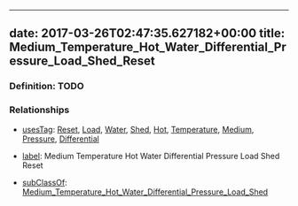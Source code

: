 
---
date: 2017-03-26T02:47:35.627182+00:00
title: Medium_Temperature_Hot_Water_Differential_Pressure_Load_Shed_Reset
---
### Definition: TODO

### Relationships

* [usesTag](https://brickschema.org/schema/1.0/BrickFrame#usesTag): [Reset](https://brickschema.org/schema/1.0/BrickTag#Reset), [Load](https://brickschema.org/schema/1.0/BrickTag#Load), [Water](https://brickschema.org/schema/1.0/BrickTag#Water), [Shed](https://brickschema.org/schema/1.0/BrickTag#Shed), [Hot](https://brickschema.org/schema/1.0/BrickTag#Hot), [Temperature](https://brickschema.org/schema/1.0/BrickTag#Temperature), [Medium](https://brickschema.org/schema/1.0/BrickTag#Medium), [Pressure](https://brickschema.org/schema/1.0/BrickTag#Pressure), [Differential](https://brickschema.org/schema/1.0/BrickTag#Differential)

* [label](http://www.w3.org/2000/01/rdf-schema#label): Medium Temperature Hot Water Differential Pressure Load Shed Reset

* [subClassOf](http://www.w3.org/2000/01/rdf-schema#subClassOf): [Medium_Temperature_Hot_Water_Differential_Pressure_Load_Shed](https://brickschema.org/schema/1.0/Brick#Medium_Temperature_Hot_Water_Differential_Pressure_Load_Shed)
